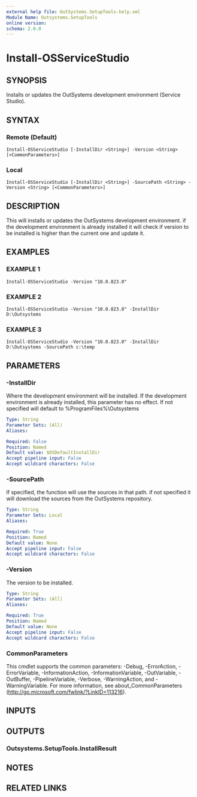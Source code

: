 ```yaml
---
external help file: OutSystems.SetupTools-help.xml
Module Name: Outsystems.SetupTools
online version:
schema: 2.0.0
---
```


# Install-OSServiceStudio

## SYNOPSIS
Installs or updates the OutSystems development environment (Service Studio).

## SYNTAX

### Remote (Default)
```
Install-OSServiceStudio [-InstallDir <String>] -Version <String> [<CommonParameters>]
```

### Local
```
Install-OSServiceStudio [-InstallDir <String>] -SourcePath <String> -Version <String> [<CommonParameters>]
```

## DESCRIPTION
This will installs or updates the OutSystems development environment.
if the development environment is already installed it will check if version to be installed is higher than the current one and update it.

## EXAMPLES

### EXAMPLE 1
```
Install-OSServiceStudio -Version "10.0.823.0"
```

### EXAMPLE 2
```
Install-OSServiceStudio -Version "10.0.823.0" -InstallDir D:\Outsystems
```

### EXAMPLE 3
```
Install-OSServiceStudio -Version "10.0.823.0" -InstallDir D:\Outsystems -SourcePath c:\temp
```

## PARAMETERS

### -InstallDir
Where the development environment will be installed.
If the development environment is already installed, this parameter has no effect.
If not specified will default to %ProgramFiles%\Outsystems

```yaml
Type: String
Parameter Sets: (All)
Aliases:

Required: False
Position: Named
Default value: $OSDefaultInstallDir
Accept pipeline input: False
Accept wildcard characters: False
```

### -SourcePath
If specified, the function will use the sources in that path.
if not specified it will download the sources from the OutSystems repository.

```yaml
Type: String
Parameter Sets: Local
Aliases:

Required: True
Position: Named
Default value: None
Accept pipeline input: False
Accept wildcard characters: False
```

### -Version
The version to be installed.

```yaml
Type: String
Parameter Sets: (All)
Aliases:

Required: True
Position: Named
Default value: None
Accept pipeline input: False
Accept wildcard characters: False
```

### CommonParameters
This cmdlet supports the common parameters: -Debug, -ErrorAction, -ErrorVariable, -InformationAction, -InformationVariable, -OutVariable, -OutBuffer, -PipelineVariable, -Verbose, -WarningAction, and -WarningVariable.
For more information, see about_CommonParameters (http://go.microsoft.com/fwlink/?LinkID=113216).

## INPUTS

## OUTPUTS

### Outsystems.SetupTools.InstallResult
## NOTES

## RELATED LINKS
